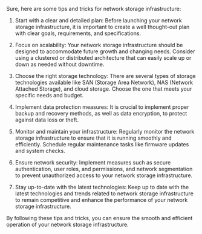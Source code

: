 Sure, here are some tips and tricks for network storage infrastructure:

1. Start with a clear and detailed plan: Before launching your network storage infrastructure, it is important to create a well thought-out plan with clear goals, requirements, and specifications.

2. Focus on scalability: Your network storage infrastructure should be designed to accommodate future growth and changing needs. Consider using a clustered or distributed architecture that can easily scale up or down as needed without downtime.

3. Choose the right storage technology: There are several types of storage technologies available like SAN (Storage Area Network), NAS (Network Attached Storage), and cloud storage. Choose the one that meets your specific needs and budget.

4. Implement data protection measures: It is crucial to implement proper backup and recovery methods, as well as data encryption, to protect against data loss or theft.

5. Monitor and maintain your infrastructure: Regularly monitor the network storage infrastructure to ensure that it is running smoothly and efficiently. Schedule regular maintenance tasks like firmware updates and system checks.

6. Ensure network security: Implement measures such as secure authentication, user roles, and permissions, and network segmentation to prevent unauthorized access to your network storage infrastructure.

7. Stay up-to-date with the latest technologies: Keep up to date with the latest technologies and trends related to network storage infrastructure to remain competitive and enhance the performance of your network storage infrastructure.

By following these tips and tricks, you can ensure the smooth and efficient operation of your network storage infrastructure.
